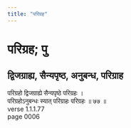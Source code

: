 ```yaml
---
title: "परिग्रह"
---
```


# परिग्रह; पु
## द्विजग्राह्य, सैन्यपृष्ठ, अनुबन्ध, परिग्राह
परिग्रहो द्विजग्राह्ये सैन्यपृष्ठे परिग्रहः ।<br />परिग्रहोऽनुबन्धः स्यात् परिग्राहः परिग्रहः ॥ ७७ ॥<br />verse 1.1.1.77<br />page 0006

